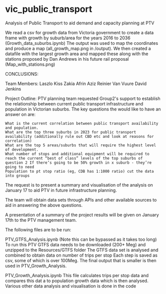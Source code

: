 # vic_public_transport



Analysis of Public Transport to aid demand and capacity planning at PTV

We read a csv for growth data from Victoria government to create a data frame with growth by suburb/area for the years 2016 to 2036 (Growth_data_suburbs.ipynb) The output was used to map the coordinates and produce a map (all_growth_map.png in /output). We then created a datafile with the largest growth area and mapped these along with the stations proposed by Dan Andrews in his future rail proposal (Map_with_stations.png)

CONCLUSIONS:

Team Members: Laszlo Kiss Zakia Afrin Aziz Reinier Van Vuure David Jenkins

Project Outline: PTV planning team requested Group2's support to establish the relationship between current public transport infrastructure and population in Victorian suburbs. The key questions the would like to have an answer on are:

    What is the current correlation between public transport availability and population.
    What are the top three suburbs in 2023 for public transport availability (additionally rule out CBD etc and look at reasons for correlation)
    What are the top 5 areas/suburbs that will require the highest level of development.
    What number of stops and additional equipment will be required to reach the current “best of class” levels of the top suburbs of question 2 If there’s going to be 50% growth in x suburb - they’re going to need
    Population to pt stop ratio (eg, CDB has 1:1000 ratio) cut the data into groups

The request is to present a summary and visualisation of the analysis on January 17 to aid PTV in future infrastructure planning.

The team will obtain data sets through APIs and other available sources to aid in answering the above questions.

A presentation of a summary of the project results will be given on January 17th to the PTV management team.


The following files are to be run:

PTV_GTFS_Analysis.ipynb (Note this can be bypassed as it takes too long) To run this PTV GTFS data needs to be downloaded (200+ Meg) and unzipped to the Resources/GTFS folder The GTFS data set is analysed and combined to obtain data on number of trips per stop Each step is saved as csv, some of which is over 100Meg. The final output that is smaller is then used in PTV_Growth_Analysis.

PTV_Growth_Analysis.ipynb This file calculates trips per stop data and compares this dat a to population growth data which is then analysed. Various other data analysis and visualisation is done in the code
